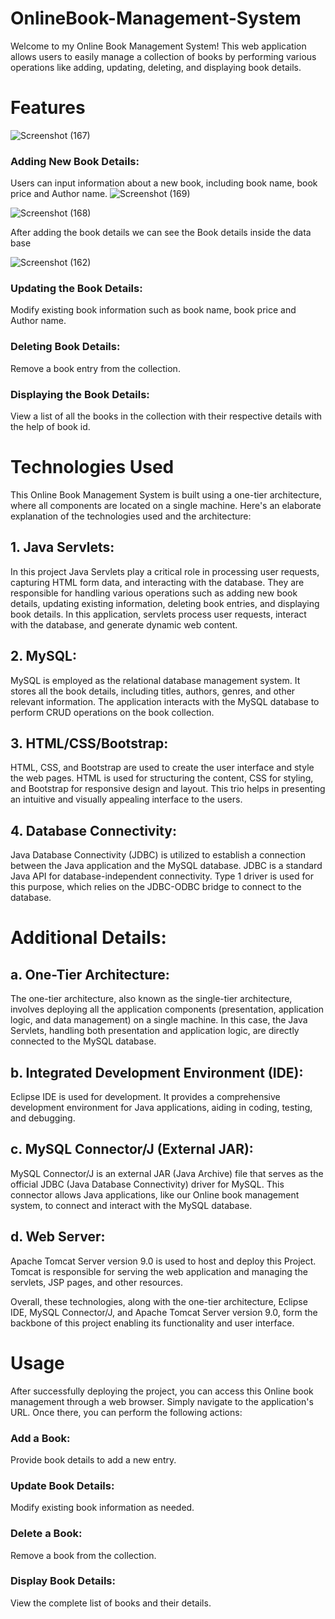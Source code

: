 # OnlineBook-Management-System


Welcome to my Online Book Management System! This web application allows users to easily manage a collection of books by performing various operations like adding, updating, deleting, and displaying book details.

# Features

![Screenshot (167)](https://github.com/Sathwik-07/Online-Book-Management-System/assets/130444732/fe924b3b-0b3b-4ab1-bb54-28e55b5ce074)


### Adding New Book Details: 
Users can input information about a new book, including book name, book price and Author name.
![Screenshot (169)](https://github.com/Sathwik-07/Online-Book-Management-System/assets/130444732/ea72d706-e869-4e78-9190-b77b86ff60b7)

![Screenshot (168)](https://github.com/Sathwik-07/Online-Book-Management-System/assets/130444732/9159ce7a-d96a-4f4f-9d8c-56b454df13dd)

After adding the book details we can see the Book details inside the data base 

![Screenshot (162)](https://github.com/Sathwik-07/Online-Book-Management-System/assets/130444732/e71a8632-01d6-4651-8f95-cb8a8ee15381)




### Updating the Book Details: 
Modify existing book information such as book name, book price and Author name.


### Deleting  Book Details: 
Remove a book entry from the collection.

### Displaying the  Book Details: 
View a list of all the books in the collection with their respective details with the help of book id.

# Technologies Used

This Online Book Management System is built using a one-tier architecture, where all components are located on a single machine. Here's an elaborate explanation of the technologies used and the architecture:

## 1. Java Servlets:

In this project Java Servlets play a critical role in processing user requests, capturing HTML form data, and interacting with the database. They are responsible for handling various operations such as adding new book details, updating existing information, deleting book entries, and displaying book details.
In this application, servlets process user requests, interact with the database, and generate dynamic web content.


## 2. MySQL:

MySQL is employed as the relational database management system. It stores all the book details, including titles, authors, genres, and other relevant information. The application interacts with the MySQL database to perform CRUD operations on the book collection.

## 3. HTML/CSS/Bootstrap:

HTML, CSS, and Bootstrap are used to create the user interface and style the web pages. HTML is used for structuring the content, CSS for styling, and Bootstrap for responsive design and layout. This trio helps in presenting an intuitive and visually appealing interface to the users.

## 4. Database Connectivity:
Java Database Connectivity (JDBC) is utilized to establish a connection between the Java application and the MySQL database. JDBC is a standard Java API for database-independent connectivity. Type 1 driver is used for this purpose, which relies on the JDBC-ODBC bridge to connect to the database.

# Additional Details:

## a. One-Tier Architecture:
The one-tier architecture, also known as the single-tier architecture, involves deploying all the application components (presentation, application logic, and data management) on a single machine. In this case, the Java Servlets, handling both presentation and application logic, are directly connected to the MySQL database.

## b. Integrated Development Environment (IDE):
Eclipse IDE is used for development. It provides a comprehensive development environment for Java applications, aiding in coding, testing, and debugging.

## c. MySQL Connector/J (External JAR):

MySQL Connector/J is an external JAR (Java Archive) file that serves as the official JDBC (Java Database Connectivity) driver for MySQL. This connector allows Java applications, like our Online book management system, to connect and interact with the MySQL database.

## d. Web Server:

Apache Tomcat Server version 9.0 is used to host and deploy this Project. Tomcat is responsible for serving the web application and managing the servlets, JSP pages, and other resources.

Overall, these technologies, along with the one-tier architecture, Eclipse IDE, MySQL Connector/J, and Apache Tomcat Server version 9.0, form the backbone of this project  enabling its functionality and user interface.


# Usage

After successfully deploying the project, you can access this Online book management through a web browser. Simply navigate to the application's URL. Once there, you can perform the following actions:

### Add a Book: 
Provide book details to add a new entry.

### Update Book Details: 
Modify existing book information as needed.

### Delete a Book: 
Remove a book from the collection.

### Display Book Details: 
View the complete list of books and their details.
